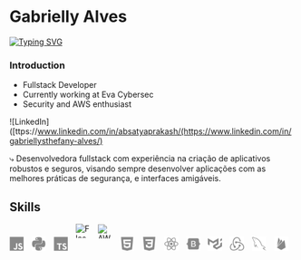 # Gabrielly Alves

[![Typing SVG](https://readme-typing-svg.demolab.com?font=Fira+Code&pause=1000&color=F720EA&width=435&lines=%F0%9F%8C%90+Welcome+to+my+profile)](https://git.io/typing-svg)


### Introduction
- Fullstack Developer
- Currently working at Eva Cybersec
- Security and AWS enthusiast


![LinkedIn]([ttps://www.linkedin.com/in/absatyaprakash/(https://www.linkedin.com/in/gabriellysthefany-alves/)


⤷ Desenvolvedora fullstack com experiência na criação de aplicativos robustos e seguros, visando sempre desenvolver aplicações com as melhores práticas de segurança, e interfaces amigáveis. 


## Skills
<img src="https://raw.githubusercontent.com/0xShapeShifter/dev-story/master/public/images/skills/core/javascript.svg" alt="JavaScript" width="25" height="25" style="display: inline-block; margin-right: 10px;" />
<img src="https://raw.githubusercontent.com/0xShapeShifter/dev-story/master/public/images/skills/core/python.svg" alt="Python" width="25" height="25" style="display: inline-block; margin-right: 10px;" />
<img src="https://raw.githubusercontent.com/0xShapeShifter/dev-story/master/public/images/skills/core/typescript.svg" alt="Typescript" width="25" height="25" style="display: inline-block; margin-right: 10px;" />
<img src="https://raw.githubusercontent.com/0xShapeShifter/dev-story/master/public/images/skills/backend/flask.svg" alt="Flask" width="25" height="25" style="display: inline-block; margin-right: 10px;" />
<img src="https://raw.githubusercontent.com/0xShapeShifter/dev-story/master/public/images/skills/cloud/aws.svg" alt="AWS" width="25" height="25" style="display: inline-block; margin-right: 10px;" />
<img src="https://raw.githubusercontent.com/0xShapeShifter/dev-story/master/public/images/skills/frontend/html5.svg" alt="HTML5" width="25" height="25" style="display: inline-block; margin-right: 10px;" />
<img src="https://raw.githubusercontent.com/0xShapeShifter/dev-story/master/public/images/skills/frontend/css3.svg" alt="CSS3" width="25" height="25" style="display: inline-block; margin-right: 10px;" />
<img src="https://raw.githubusercontent.com/0xShapeShifter/dev-story/master/public/images/skills/frontend/react.svg" alt="React" width="25" height="25" style="display: inline-block; margin-right: 10px;" />
<img src="https://raw.githubusercontent.com/0xShapeShifter/dev-story/master/public/images/skills/frontend/bootstrap.svg" alt="Bootstrap" width="25" height="25" style="display: inline-block; margin-right: 10px;" />
<img src="https://raw.githubusercontent.com/0xShapeShifter/dev-story/master/public/images/skills/frontend/mui.svg" alt="Material UI" width="25" height="25" style="display: inline-block; margin-right: 10px;" />
<img src="https://raw.githubusercontent.com/0xShapeShifter/dev-story/master/public/images/skills/frontend/redux.svg" alt="Redux" width="25" height="25" style="display: inline-block; margin-right: 10px;" />
<img src="https://raw.githubusercontent.com/0xShapeShifter/dev-story/master/public/images/skills/backend/mysql.svg" alt="MySQL" width="25" height="25" style="display: inline-block; margin-right: 10px;" />
<img src="https://raw.githubusercontent.com/0xShapeShifter/dev-story/master/public/images/skills/backend/firebase.svg" alt="Firebase" width="25" height="25" style="display: inline-block; margin-right: 10px;" />
